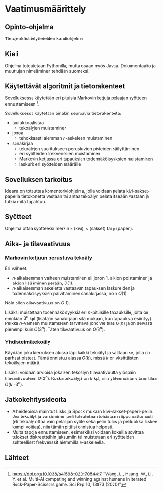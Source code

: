 # Vaatimusmäärittely

## Opinto-ohjelma

Tietojenkäsittelytieteiden kandiohjelma

## Kieli

Ohjelma toteutetaan Pythonilla, mutta osaan myös Javaa.
Dokumentaatio ja muuttujan nimeäminen tehdään suomeksi.

## Käytettävät algoritmit ja tietorakenteet

Sovelluksessa käytetään eri pituisia Markovin ketjuja pelaajan syötteen ennustamiseen [^multiAi].

Sovelluksessa käytetään ainakin seuraavia tietorakenteita:

- taulukkoa/listaa
  - tekoälyjen muistaminen
- jonoa
  - tehokkaasti aiemman $n$-askeleen muistaminen
- sanakirjaa
  - tekoälyjen suoritukseen perustuvien pisteiden säilyttäminen
  - eri syötteiden frekvenssien muistaminen
  - Markovin ketjussa eri tapauksien todennäköisyyksien muistaminen
  - laskurit eri syötteiden määrälle

## Sovelluksen tarkoitus

Ideana on toteuttaa komentoriviohjelma, jolla voidaan pelata kivi-sakset-paperia tietokonetta vastaan tai antaa tekoälyn pelata itseään vastaan ja tutkia mitä tapahtuu.

## Syötteet

Ohjelma ottaa syötteeksi merkin `k` (kivi), `s` (sakset) tai `p` (paperi).

## Aika- ja tilavaativuus

### Markovin ketjuun perustuva tekoäly

Eri vaiheet:

- $n$-aikaisemman vaiheen muistaminen eli jonon 1. alkion poistaminen ja alkion lisääminen perään, $O(1)$.
- $n$-aikaisemman askeletta vastaavan tapauksen laskureiden ja todennäköisyyksien päivittäminen sanakirjassa, noin $O(1)$

Näin ollen aikavaativuus on $O(1)$.

Lisäksi muistetaan todennäköisyyksiä eri $n$-pituisille tapauksille, joita on enintään $3^n$ kpl (lisätään sanakirjaan sitä mukaan, kun tapauksia esiintyy).
Pelkkä $n$-vaiheen muistamiseen tarvittava jono vie tilaa $O(n)$ ja on selvästi pienempi kuin $O(3^n)$.
Täten tilavaativuus on $O(3^n)$.

### Yhdistelmätekoäly

Käydään joka kierroksen alussa läpi kaikki tekoälyt ja valitaan se, jolla on parhaat pisteet.
Tämä onnistuu ajassa $O(k)$, missä $k$ on yksittäisten tekoälyjen määrä.

Lisäksi voidaan arvioida jokaisen tekoälyn tilavaativuutta ylöspäin tilavaativuuteen $O(3^n)$.
Koska tekoälyjä on $k$ kpl, niin yhteensä tarvitaan tilaa $O(k\cdot 3^n)$.

## Jatkokehitysideoita

- Aiheideoissa mainitut Lisko ja Spock mukaan kivi-sakset-paperi-peliin.
  Jos tekoälyt ja varsinainen peli toteutetaan toisistaan riippumattomasti (eli tekoäly ottaa vain pelaajan syöte sekä pelin tulos ja peliluokka laskee kumpi voittaa), niin tämän pitäisi onnistua helposti.
- Muita tapoja ennustamiseen, esimerkiksi voidaan kokeilla sovittaa tulokset diskreetteihin jakaumiin tai muistetaan eri syötteiden suhteelliset frekvenssit aiemmilla $n$-askeleella.

## Lähteet

[^multiAi]:<https://doi.org/10.1038/s41598-020-70544-7> "Wang, L., Huang, W., Li, Y. et al. Multi-AI competing and winning against humans in iterated Rock-Paper-Scissors game. Sci Rep 10, 13873 (2020)"
